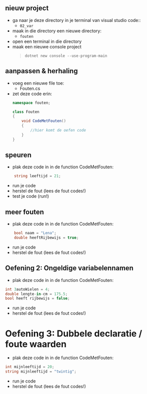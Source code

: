 

## nieuw project


- ga naar je deze directory in je terminal van visual studio code::
    - `02_var`
- maak in die directory een nieuwe directory:
    - `fouten`
- open een terminal in die directory
- maak een nieuwe console project
    > `dotnet new console --use-program-main`


## aanpassen & herhaling

- voeg een nieuwe file toe: 
    - Fouten.cs
- zet deze code erin:
    ```csharp
    namespace fouten;

    class Fouten
    {
        void CodeMetFouten()
        {
            //hier komt de oefen code
        }
    }

    ```

## speuren

- plak deze code in in de function CodeMetFouten:
```csharp
    string leeftijd = 21;

```
- run je code
- herstel de fout (lees de fout codes!)
- test je code (run!)

## meer fouten

- plak deze code in in de function CodeMetFouten:
```csharp
    bool naam = "Lena";
    double heeftRijbewijs = true;

```
- run je code
- herstel de fout (lees de fout codes!)

## Oefening 2: Ongeldige variabelennamen

- plak deze code in in de function CodeMetFouten:
```csharp
int 3autoWielen = 4;
double lengte-in-cm = 175.5;
bool heeft rijbewijs = false;
```
- run je code
- herstel de fout (lees de fout codes!)

# Oefening 3: Dubbele declaratie / foute waarden

- plak deze code in in de function CodeMetFouten:
```csharp
int mijnleeftijd = 20;
string mijnleeftijd = "twintig";
```
- run je code
- herstel de fout (lees de fout codes!)
